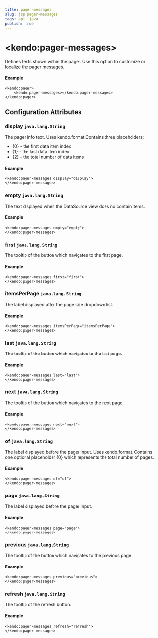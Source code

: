 ```yaml
---
title: pager-messages
slug: jsp-pager-messages
tags: api, java
publish: true
---
```


# \<kendo:pager-messages\>

Defines texts shown within the pager. Use this option to customize or localize the pager messages.

#### Example
    <kendo:pager>
        <kendo:pager-messages></kendo:pager-messages>
    </kendo:pager>

## Configuration Attributes

### display `java.lang.String`

The pager info text. Uses kendo.format.Contains three placeholders:
- {0} - the first data item index
- {1} - the last data item index
- {2} - the total number of data items

#### Example
    <kendo:pager-messages display="display">
    </kendo:pager-messages>

### empty `java.lang.String`

The text displayed when the DataSource view does no contain items.

#### Example
    <kendo:pager-messages empty="empty">
    </kendo:pager-messages>

### first `java.lang.String`

The tooltip of the button which navigates to the first page.

#### Example
    <kendo:pager-messages first="first">
    </kendo:pager-messages>

### itemsPerPage `java.lang.String`

The label displayed after the page size dropdown list.

#### Example
    <kendo:pager-messages itemsPerPage="itemsPerPage">
    </kendo:pager-messages>

### last `java.lang.String`

The tooltip of the button which navigates to the last page.

#### Example
    <kendo:pager-messages last="last">
    </kendo:pager-messages>

### next `java.lang.String`

The tooltip of the button which navigates to the next page.

#### Example
    <kendo:pager-messages next="next">
    </kendo:pager-messages>

### of `java.lang.String`

The label displayed before the pager input. Uses kendo.format. Contains one optional placeholder {0} which represents the total number of pages.

#### Example
    <kendo:pager-messages of="of">
    </kendo:pager-messages>

### page `java.lang.String`

The label displayed before the pager input.

#### Example
    <kendo:pager-messages page="page">
    </kendo:pager-messages>

### previous `java.lang.String`

The tooltip of the button which navigates to the previous page.

#### Example
    <kendo:pager-messages previous="previous">
    </kendo:pager-messages>

### refresh `java.lang.String`

The tooltip of the refresh button.

#### Example
    <kendo:pager-messages refresh="refresh">
    </kendo:pager-messages>

